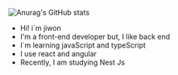 ![Anurag's GitHub stats](https://github-readme-stats.vercel.app/api?username=gbwlxhd97&show_icons=true&theme=radical)

- Hi! i`m jiwon
- I'm a front-end developer but, I like back end
- I`m learning javaScript and typeScript
- I use react and angular
- Recently, I am studying Nest Js
